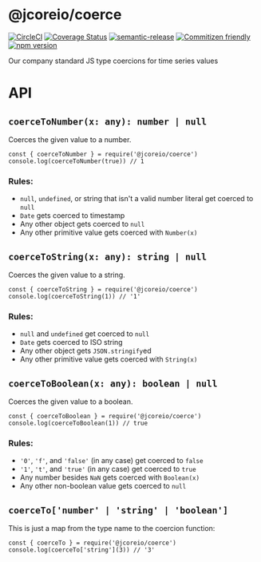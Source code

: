 # @jcoreio/coerce

[![CircleCI](https://circleci.com/gh/jcoreio/coerce.svg?style=svg)](https://circleci.com/gh/jcoreio/coerce)
[![Coverage Status](https://codecov.io/gh/jcoreio/coerce/branch/master/graph/badge.svg)](https://codecov.io/gh/jcoreio/coerce)
[![semantic-release](https://img.shields.io/badge/%20%20%F0%9F%93%A6%F0%9F%9A%80-semantic--release-e10079.svg)](https://github.com/semantic-release/semantic-release)
[![Commitizen friendly](https://img.shields.io/badge/commitizen-friendly-brightgreen.svg)](http://commitizen.github.io/cz-cli/)
[![npm version](https://badge.fury.io/js/%40jcoreio%2Fcoerce.svg)](https://badge.fury.io/js/%40jcoreio%2Fcoerce)

Our company standard JS type coercions for time series values

# API

## `coerceToNumber(x: any): number | null`

Coerces the given value to a number.

```
const { coerceToNumber } = require('@jcoreio/coerce')
console.log(coerceToNumber(true)) // 1
```

### Rules:

- `null`, `undefined`, or string that isn't a valid number literal get coerced to `null`
- `Date` gets coerced to timestamp
- Any other object gets coerced to `null`
- Any other primitive value gets coerced with `Number(x)`

## `coerceToString(x: any): string | null`

Coerces the given value to a string.

```
const { coerceToString } = require('@jcoreio/coerce')
console.log(coerceToString(1)) // '1'
```

### Rules:

- `null` and `undefined` get coerced to `null`
- `Date` gets coerced to ISO string
- Any other object gets `JSON.stringify`ed
- Any other primitive value gets coerced with `String(x)`

## `coerceToBoolean(x: any): boolean | null`

Coerces the given value to a boolean.

```
const { coerceToBoolean } = require('@jcoreio/coerce')
console.log(coerceToBoolean(1)) // true
```

### Rules:

- `'0'`, `'f'`, and `'false'` (in any case) get coerced to `false`
- `'1'`, `'t'`, and `'true'` (in any case) get coerced to `true`
- Any number besides `NaN` gets coerced with `Boolean(x)`
- Any other non-boolean value gets coerced to `null`

## `coerceTo['number' | 'string' | 'boolean']`

This is just a map from the type name to the coercion function:

```
const { coerceTo } = require('@jcoreio/coerce')
console.log(coerceTo['string'](3)) // '3'
```

